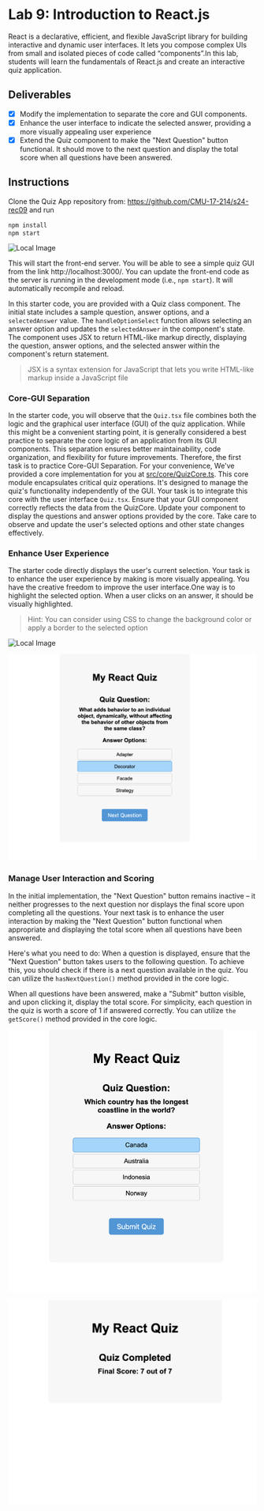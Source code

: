 # Lab 9: Introduction to React.js

React is a declarative, efficient, and flexible JavaScript library for building interactive and dynamic user interfaces. It lets you compose complex UIs from small and isolated pieces of code called “components”.In this lab, students will learn the fundamentals of React.js and create an interactive quiz application.

## Deliverables
- [x] Modify the implementation to separate the core and GUI components.
- [x] Enhance the user interface to indicate the selected answer, providing a more visually appealing user experience
- [x] Extend the Quiz component to make the "Next Question" button functional. It should move to the next question and display the total score when all questions have been answered.

## Instructions
Clone the Quiz App repository from: https://github.com/CMU-17-214/s24-rec09 and run

```
npm install
npm start
```
![Local Image](https://github.com/CMU-17-214/s24-rec09/blob/main/src/image/starterPic.png)

This will start the front-end server. You will be able to see a simple quiz GUI from the link http://localhost:3000/. You can update the front-end code as the server is running in the development mode (i.e., `npm start`). It will automatically recompile and reload.

In this starter code, you are provided with a Quiz class component.
The initial state includes a sample question, answer options, and a `selectedAnswer` value.
The `handleOptionSelect` function allows selecting an answer option and updates the `selectedAnswer` in the component's state.
The component uses JSX to return HTML-like markup directly, displaying the question, answer options, and the selected answer within the component's return statement.
> JSX is a syntax extension for JavaScript that lets you write HTML-like markup inside a JavaScript file

### Core-GUI Separation 
In the starter code, you will observe that the `Quiz.tsx` file combines both the logic and the graphical user interface (GUI) of the quiz application. While this might be a convenient starting point, it is generally considered a best practice to separate the core logic of an application from its GUI components. This separation ensures better maintainability, code organization, and flexibility for future improvements.
Therefore, the first task is to practice Core-GUI Separation. For your convenience, We've provided a core implementation for you at [src/core/QuizCore.ts](https://github.com/CMU-17-214/s24-rec09/blob/main/src/core/QuizCore.ts). This core module encapsulates critical quiz operations. It's designed to manage the quiz's functionality independently of the GUI. Your task is to integrate this core with the user interface `Quiz.tsx`. Ensure that your GUI component correctly reflects the data from the QuizCore. Update your component to display the questions and answer options provided by the core. Take care to observe and update the user's selected options and other state changes effectively.

### Enhance User Experience
The starter code directly displays the user's current selection. Your task is to enhance the user experience by making is more visually appealing.  You have the creative freedom to improve the user interface.One way is to highlight the selected option. When a user clicks on an answer, it should be visually highlighted.

> Hint: You can consider using CSS to change the background color or apply a border to the selected option

![Local Image](https://github.com/katielin019/s24-rec09/tree/main/src/image/final-hover.png)

![Local Image](https://github.com/katielin019/s24-rec09/blob/main/src/image/final-selected.png)

### Manage User Interaction and Scoring
In the initial implementation, the "Next Question" button remains inactive – it neither progresses to the next question nor displays the final score upon completing all the questions. Your next task is to enhance the user interaction by making the "Next Question" button functional when appropriate and displaying the total score when all questions have been answered.

Here's what you need to do:
When a question is displayed, ensure that the "Next Question" button takes users to the following question. To achieve this, you should check if there is a next question available in the quiz. You can utilize the `hasNextQuestion()` method provided in the core logic.

When all questions have been answered, make a "Submit" button visible, and upon clicking it, display the total score. For simplicity, each question in the quiz is worth a score of 1 if answered correctly. You can utilize `the getScore()` method provided in the core logic.

![Local Image](https://github.com/katielin019/s24-rec09/blob/main/src/image/final-submit.png)

![Local Image](https://github.com/katielin019/s24-rec09/blob/main/src/image/final-score.png)